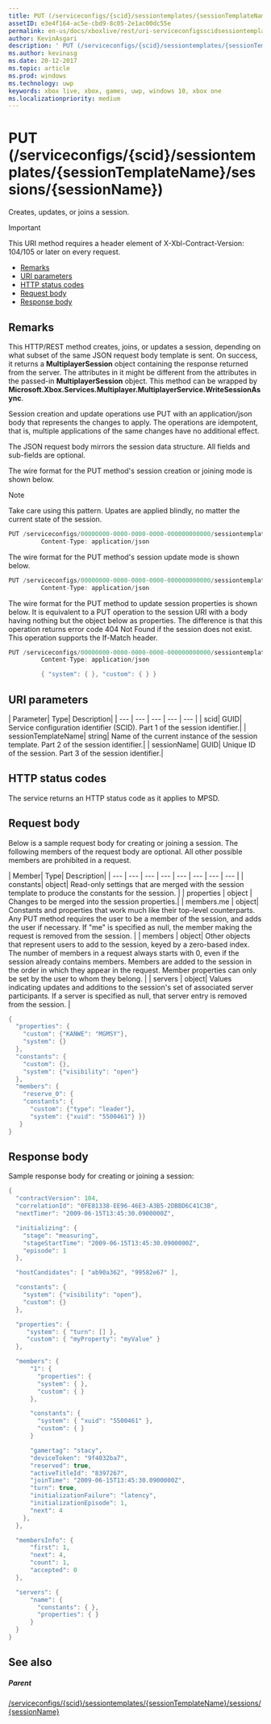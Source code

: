 ```yaml
---
title: PUT (/serviceconfigs/{scid}/sessiontemplates/{sessionTemplateName}/sessions/{sessionName})
assetID: e3e4f164-ac5e-cbd9-8c05-2e1ac00dc55e
permalink: en-us/docs/xboxlive/rest/uri-serviceconfigsscidsessiontemplatessessiontemplatenamesessionssessionnameput.html
author: KevinAsgari
description: ' PUT (/serviceconfigs/{scid}/sessiontemplates/{sessionTemplateName}/sessions/{sessionName})'
ms.author: kevinasg
ms.date: 20-12-2017
ms.topic: article
ms.prod: windows
ms.technology: uwp
keywords: xbox live, xbox, games, uwp, windows 10, xbox one
ms.localizationpriority: medium
---
```



# PUT (/serviceconfigs/{scid}/sessiontemplates/{sessionTemplateName}/sessions/{sessionName})
Creates, updates, or joins a session.

> [!IMPORTANT]
> This URI method requires a header element of X-Xbl-Contract-Version: 104/105 or later on every request.

  * [Remarks](#ID4ET)
  * [URI parameters](#ID4EYB)
  * [HTTP status codes](#ID4EFC)
  * [Request body](#ID4EOC)
  * [Response body](#ID4E4C)

<a id="ID4ET"></a>


## Remarks

This HTTP/REST method creates, joins, or updates a session, depending on what subset of the same JSON request body template is sent. On success, it returns a **MultiplayerSession** object containing the response returned from the server. The attributes in it might be different from the attributes in the passed-in **MultiplayerSession** object. This method can be wrapped by **Microsoft.Xbox.Services.Multiplayer.MultiplayerService.WriteSessionAsync**.

Session creation and update operations use PUT with an application/json body that represents the changes to apply. The operations are idempotent, that is, multiple applications of the same changes have no additional effect.

The JSON request body mirrors the session data structure. All fields and sub-fields are optional.

The wire format for the PUT method's session creation or joining mode is shown below.

> [!NOTE]
> Take care using this pattern. Upates are applied blindly, no matter the current state of the session.



```cpp
PUT /serviceconfigs/00000000-0000-0000-0000-000000000000/sessiontemplates/quick/sessions/00000000-0000-0000-0000-000000000001 HTTP/1.1
         Content-Type: application/json

```



The wire format for the PUT method's session update mode is shown below.

```cpp
PUT /serviceconfigs/00000000-0000-0000-0000-000000000000/sessiontemplates/quick/sessions/00000000-0000-0000-0000-000000000001 HTTP/1.1
         Content-Type: application/json

```



The wire format for the PUT method to update session properties is shown below. It is equivalent to a PUT operation to the session URI with a body having nothing but the object below as properties. The difference is that this operation returns error code 404 Not Found if the session does not exist. This operation supports the If-Match header.

```cpp
PUT /serviceconfigs/00000000-0000-0000-0000-000000000000/sessiontemplates/quick/sessions/00000000-0000-0000-0000-000000000001/properties HTTP/1.1
         Content-Type: application/json

         { "system": { }, "custom": { } }

```



<a id="ID4EYB"></a>


## URI parameters

| Parameter| Type| Description|
| --- | --- | --- | --- | --- |
| scid| GUID| Service configuration identifier (SCID). Part 1 of the session identifier.|
| sessionTemplateName| string| Name of the current instance of the session template. Part 2 of the session identifier.|
| sessionName| GUID| Unique ID of the session. Part 3 of the session identifier.|

<a id="ID4EFC"></a>


## HTTP status codes
The service returns an HTTP status code as it applies to MPSD.  
<a id="ID4EOC"></a>


## Request body

Below is a sample request body for creating or joining a session. The following members of the request body are optional. All other possible members are prohibited in a request.

| Member| Type| Description|
| --- | --- | --- | --- | --- | --- | --- | --- |
| constants| object| Read-only settings that are merged with the session template to produce the constants for the session. |
| properties | object | Changes to be merged into the session properties.|
| members.me | object| Constants and properties that work much like their top-level counterparts. Any PUT method requires the user to be a member of the session, and adds the user if necessary. If "me" is specified as null, the member making the request is removed from the session. |
| members | object| Other objects that represent users to add to the session, keyed by a zero-based index. The number of members in a request always starts with 0, even if the session already contains members. Members are added to the session in the order in which they appear in the request. Member properties can only be set by the user to whom they belong. |
| servers | object| Values indicating updates and additions to the session's set of associated server participants. If a server is specified as null, that server entry is removed from the session. |



```cpp
{
  "properties": {
    "custom": {"KANWE": "MGMSY"},
    "system": {}
  },
  "constants": {
    "custom": {},
    "system": {"visibility": "open"}
  },
  "members": {
    "reserve_0": {
    "constants": {
      "custom": {"type": "leader"},
      "system": {"xuid": "5500461"} }}
   }
}

```


<a id="ID4E4C"></a>


## Response body

Sample response body for creating or joining a session:


```cpp
{
  "contractVersion": 104,
  "correlationId": "0FE81338-EE96-46E3-A3B5-2DBBD6C41C3B",
  "nextTimer": "2009-06-15T13:45:30.0900000Z",

  "initializing": {
    "stage": "measuring",
    "stageStartTime": "2009-06-15T13:45:30.0900000Z",
    "episode": 1
  },

  "hostCandidates": [ "ab90a362", "99582e67" ],

  "constants": {
    "system": {"visibility": "open"},
    "custom": {}
  },

  "properties": {
     "system": { "turn": [] },
     "custom": { "myProperty": "myValue" }
  },

  "members": {
      "1": {
        "properties": {
        "system": { },
        "custom": { }
      },

      "constants": {
        "system": { "xuid": "5500461" },
        "custom": { }
      }

      "gamertag": "stacy",
      "deviceToken": "9f4032ba7",
      "reserved": true,
      "activeTitleId": "8397267",
      "joinTime": "2009-06-15T13:45:30.0900000Z",
      "turn": true,
      "initializationFailure": "latency",
      "initializationEpisode": 1,
      "next": 4
    },
  },

  "membersInfo": {
      "first": 1,
      "next": 4,
      "count": 1,
      "accepted": 0
  },

  "servers": {
      "name": {
        "constants": { },
        "properties": { }
      }
  }
}

```


<a id="ID4EID"></a>


## See also

<a id="ID4EKD"></a>


##### Parent

[/serviceconfigs/{scid}/sessiontemplates/{sessionTemplateName}/sessions/{sessionName}](uri-serviceconfigsscidsessiontemplatessessiontemplatenamesessionssessionname.md)
